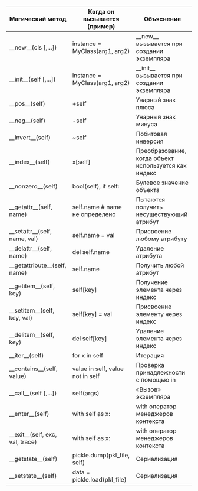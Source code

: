<table>
<thead>
<tr>
<th>Магический метод</th>
<th>Когда он вызывается (пример)</th>
<th>Объяснение</th>
</tr>
</thead>
<tbody>
<tr>
<td>&#95;&#95;new&#95;&#95;(cls [,...])</td>
<td>instance = MyClass(arg1, arg2)</td>
<td>&#95;&#95;new&#95;&#95; вызывается при создании экземпляра</td>
</tr>
<tr>
<td>&#95;&#95;init&#95;&#95;(self [,...])</td>
<td>instance = MyClass(arg1, arg2)</td>
<td>&#95;&#95;init&#95;&#95; вызывается при создании экземпляра</td>
</tr>
<tr>
<td>&#95;&#95;pos&#95;&#95;(self)</td>
<td>+self</td>
<td>Унарный знак плюса</td>
</tr>
<tr>
<td>&#95;&#95;neg&#95;&#95;(self)</td>
<td>-self</td>
<td>Унарный знак минуса</td>
</tr>
<tr>
<td>&#95;&#95;invert&#95;&#95;(self)</td>
<td>~self</td>
<td>Побитовая инверсия</td>
</tr>
<tr>
<td>&#95;&#95;index&#95;&#95;(self)</td>
<td>x[self]</td>
<td>Преобразование, когда объект используется как индекс</td>
</tr>
<tr>
<td>&#95;&#95;nonzero&#95;&#95;(self)</td>
<td>bool(self), if self:</td>
<td>Булевое значение объекта</td>
</tr>
<tr>
<td>&#95;&#95;getattr&#95;&#95;(self, name)</td>
<td>self.name # name не определено</td>
<td>Пытаются получить несуществующий атрибут</td>
</tr>
<tr>
<td>&#95;&#95;setattr&#95;&#95;(self, name, val)</td>
<td>self.name = val</td>
<td>Присвоение любому атрибуту</td>
</tr>
<tr>
<td>&#95;&#95;delattr&#95;&#95;(self, name)</td>
<td>del self.name</td>
<td>Удаление атрибута</td>
</tr>
<tr>
<td>&#95;&#95;getattribute&#95;&#95;(self, name)</td>
<td>self.name</td>
<td>Получить любой атрибут</td>
</tr>
<tr>
<td>&#95;&#95;getitem&#95;&#95;(self, key)</td>
<td>self[key]</td>
<td>Получение элемента через индекс</td>
</tr>
<tr>
<td>&#95;&#95;setitem&#95;&#95;(self, key, val)</td>
<td>self[key] = val</td>
<td>Присвоение элементу через индекс</td>
</tr>
<tr>
<td>&#95;&#95;delitem&#95;&#95;(self, key)</td>
<td>del self[key]</td>
<td>Удаление элемента через индекс</td>
</tr>
<tr>
<td>&#95;&#95;iter&#95;&#95;(self)</td>
<td>for x in self</td>
<td>Итерация</td>
</tr>
<tr>
<td>&#95;&#95;contains&#95;&#95;(self, value)</td>
<td>value in self, value not in self</td>
<td>Проверка принадлежности с помощью in</td>
</tr>
<tr>
<td>&#95;&#95;call&#95;&#95;(self [,...])</td>
<td>self(args)</td>
<td>«Вызов» экземпляра</td>
</tr>
<tr>
<td>&#95;&#95;enter&#95;&#95;(self)</td>
<td>with self as x:</td>
<td>with оператор менеджеров контекста</td>
</tr>
<tr>
<td>&#95;&#95;exit&#95;&#95;(self, exc, val, trace)</td>
<td>with self as x:</td>
<td>with оператор менеджеров контекста</td>
</tr>
<tr>
<td>&#95;&#95;getstate&#95;&#95;(self)</td>
<td>pickle.dump(pkl_file, self)</td>
<td>Сериализация</td>
</tr>
<tr>
<td>&#95;&#95;setstate&#95;&#95;(self)</td>
<td>data = pickle.load(pkl_file)</td>
<td>Сериализация</td>
</tr>
</tbody>
</table>